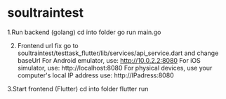 # soultraintest
1.Run backend (golang)
cd into folder
go run main.go

2. Frontend url fix
go to soultraintest/testtask_flutter/lib/services/api_service.dart and change baseUrl
For Android emulator, use: http://10.0.2.2:8080
For iOS simulator, use: http://localhost:8080
For physical devices, use your computer's local IP address
use: http://IPadress:8080

3.Start frontend (Flutter)
cd into folder
flutter run
